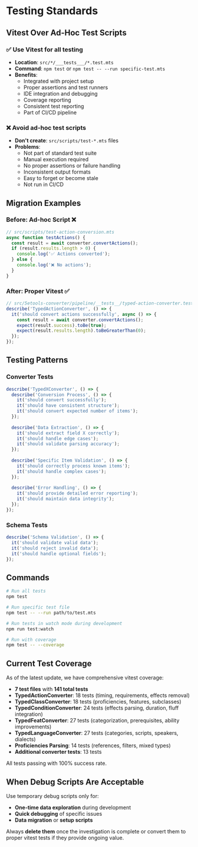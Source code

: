# Testing Standards

## Vitest Over Ad-Hoc Test Scripts

### ✅ **Use Vitest for all testing**
- **Location**: `src/*/___tests___/*.test.mts` 
- **Command**: `npm test` or `npm test -- --run specific-test.mts`
- **Benefits**: 
  - Integrated with project setup
  - Proper assertions and test runners
  - IDE integration and debugging
  - Coverage reporting
  - Consistent test reporting
  - Part of CI/CD pipeline

### ❌ **Avoid ad-hoc test scripts**
- **Don't create**: `src/scripts/test-*.mts` files
- **Problems**:
  - Not part of standard test suite
  - Manual execution required
  - No proper assertions or failure handling
  - Inconsistent output formats
  - Easy to forget or become stale
  - Not run in CI/CD

## Migration Examples

### Before: Ad-hoc Script ❌
```typescript
// src/scripts/test-action-conversion.mts
async function testActions() {
  const result = await converter.convertActions();
  if (result.results.length > 0) {
    console.log('✅ Actions converted');
  } else {
    console.log('❌ No actions');
  }
}
```

### After: Proper Vitest ✅
```typescript
// src/5etools-converter/pipeline/__tests__/typed-action-converter.test.mts
describe('TypedActionConverter', () => {
  it('should convert actions successfully', async () => {
    const result = await converter.convertActions();
    expect(result.success).toBe(true);
    expect(result.results.length).toBeGreaterThan(0);
  });
});
```

## Testing Patterns

### Converter Tests
```typescript
describe('TypedXConverter', () => {
  describe('Conversion Process', () => {
    it('should convert successfully');
    it('should have consistent structure');
    it('should convert expected number of items');
  });
  
  describe('Data Extraction', () => {
    it('should extract field X correctly');
    it('should handle edge cases');
    it('should validate parsing accuracy');
  });
  
  describe('Specific Item Validation', () => {
    it('should correctly process known items');
    it('should handle complex cases');
  });
  
  describe('Error Handling', () => {
    it('should provide detailed error reporting');
    it('should maintain data integrity');
  });
});
```

### Schema Tests
```typescript
describe('Schema Validation', () => {
  it('should validate valid data');
  it('should reject invalid data');
  it('should handle optional fields');
});
```

## Commands

```bash
# Run all tests
npm test

# Run specific test file
npm test -- --run path/to/test.mts

# Run tests in watch mode during development
npm run test:watch

# Run with coverage
npm test -- --coverage
```

## Current Test Coverage

As of the latest update, we have comprehensive vitest coverage:

- **7 test files** with **141 total tests**
- **TypedActionConverter**: 18 tests (timing, requirements, effects removal)
- **TypedClassConverter**: 18 tests (proficiencies, features, subclasses)  
- **TypedConditionConverter**: 24 tests (effects parsing, duration, fluff integration)
- **TypedFeatConverter**: 27 tests (categorization, prerequisites, ability improvements)
- **TypedLanguageConverter**: 27 tests (categories, scripts, speakers, dialects)
- **Proficiencies Parsing**: 14 tests (references, filters, mixed types)
- **Additional converter tests**: 13 tests

All tests passing with 100% success rate.

## When Debug Scripts Are Acceptable

Use temporary debug scripts only for:
- **One-time data exploration** during development
- **Quick debugging** of specific issues
- **Data migration** or **setup scripts**

Always **delete them** once the investigation is complete or convert them to proper vitest tests if they provide ongoing value.